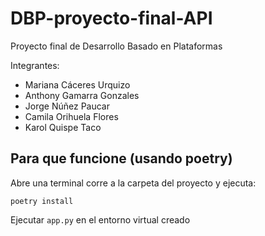 # DBP-proyecto-final-API

Proyecto final de Desarrollo Basado en Plataformas

Integrantes:
- Mariana Cáceres Urquizo
- Anthony Gamarra Gonzales
- Jorge Núñez Paucar
- Camila Orihuela Flores
- Karol Quispe Taco

## Para que funcione (usando poetry)
Abre una terminal corre a la carpeta del proyecto y ejecuta:
```
poetry install
```
Ejecutar `app.py` en el entorno virtual creado
